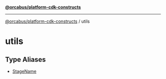 [**@orcabus/platform-cdk-constructs**](../../../README.md)

***

[@orcabus/platform-cdk-constructs](../../../README.md) / utils

# utils

## Type Aliases

- [StageName](type-aliases/StageName.md)
